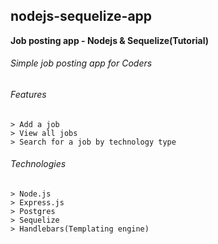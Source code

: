 ## nodejs-sequelize-app
**Job posting app - Nodejs &amp; Sequelize(Tutorial)**

###### Simple job posting app for Coders

###### Features
```
> Add a job
> View all jobs
> Search for a job by technology type
```

###### Technologies
```
> Node.js
> Express.js
> Postgres
> Sequelize
> Handlebars(Templating engine)
```
